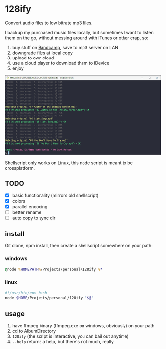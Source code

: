 # 128ify

Convert audio files to low bitrate mp3 files.

I backup my purchased music files locally, but sometimes I want to
listen them on the go, without messing around with iTunes or other crap,
so:

1. buy stuff on [Bandcamp](https://bandcamp.com), save to mp3 server on LAN
2. downgrade files at local copy
3. upload to own cloud
4. use a cloud player to download them to iDevice
5. enjoy

![screenshot in mintty](./docs/screenshot-mintty.png)

Shellscript only works on Linux, this node script is meant to be crossplatform.

## TODO

- [x] basic functionality (mirrors old shellscript)
- [x] colors
- [x] parallel encoding
- [ ] better rename
- [ ] auto copy to sync dir

## install

Git clone, npm install, then create a shellscript somewhere on your path:

### windows

```cmd
@node %HOMEPATH%\Projects\personal\128ify %*
```

### linux

```sh
#!/usr/bin/env bash
node $HOME/Projects/personal/128ify "$@"
```

## usage

1. have ffmpeg binary (ffmpeg.exe on windows, obviously) on your path
2. cd to AlbumDirectory
3. `128ify` (the script is interactive, you can bail out anytime)
4. `--help` returns a help, but there's not much, really